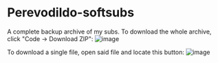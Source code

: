 # Perevodildo-softsubs
 A complete backup archive of my subs.
To download the whole archive, click "Code -> Download ZIP": ![image](https://github.com/Perevodildo/Perevodildo-softsubs/assets/58600674/dc061e94-3769-479d-801e-1481973c8fb3)

To download a single file, open said file and locate this button: ![image](https://github.com/Perevodildo/Perevodildo-softsubs/assets/58600674/4e76df42-bccc-4c30-9edb-6240f28f517e)
